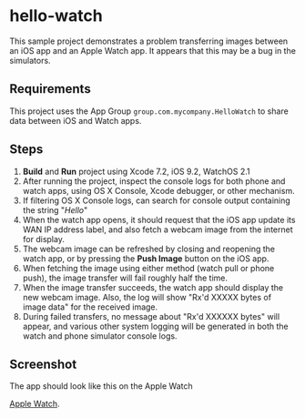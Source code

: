 # hello-watch

This sample project demonstrates a problem transferring images between an iOS app and an Apple Watch app. It appears that this may be a bug in the simulators.

## Requirements

This project uses the App Group `group.com.mycompany.HelloWatch` to share data between iOS and Watch apps.

## Steps

 1. **Build** and **Run** project using Xcode 7.2, iOS 9.2, WatchOS 2.1
 2. After running the project, inspect the console logs for both phone and watch apps, using OS X Console, Xcode debugger, or other mechanism.
 3. If filtering OS X Console logs, can search for console output containing the string "*Hello*"
 4. When the watch app opens, it should request that the iOS app update its WAN IP address label, and also fetch a webcam image from the internet for display.
 5. The webcam image can be refreshed by closing and reopening the watch app, or by pressing the **Push Image** button on the iOS app.
 6. When fetching the image using either method (watch pull or phone push), the image transfer will fail roughly half the time.
 7. When the image transfer succeeds, the watch app should display the new webcam image. Also, the log will show "Rx'd XXXXX bytes of image data" for the received image.
 8. During failed transfers, no message about "Rx'd XXXXXX bytes" will appear, and various other system logging will be generated in both the watch and phone simulator console logs.

## Screenshot

The app should look like this on the Apple Watch

[Apple Watch](http://i.imgur.com/ABylzuo.png?1).
